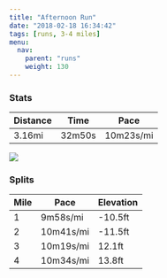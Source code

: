 ```yaml
---
title: "Afternoon Run"
date: "2018-02-18 16:34:42"
tags: [runs, 3-4 miles]
menu:
  nav:
    parent: "runs"
    weight: 130
---
```


### Stats

| Distance | Time | Pace |
|----------|------|------|
|3.16mi|32m50s|10m23s/mi|

<img src='https://maps.googleapis.com/maps/api/staticmap?maptype=roadmap&path=enc:gxjeIhhvLqIyDw@pB}Bxm@rB|AaAlEdE|T~FhKN`DxBVZlMvAlEjDlG~GnBtKxS}LcTaDWaFuGsEiWqHkGmGc`@jB{BeBgArAsp@`L~@nBeB~@`C&key=AIzaSyC1MId7bFpkLXNAaYhBSTb8jLyiSqzbDtM&size=800x800&markers=color:yellow|label:S|53.4722,-2.24917&markers=color:green|label:F|53.47137,-2.2489100000000004'>

### Splits

| Mile | Pace | Elevation |
|------|------|-----------|
|1|9m58s/mi|-10.5ft|
|2|10m41s/mi|-11.5ft|
|3|10m19s/mi|12.1ft|
|4|10m34s/mi|13.8ft|
